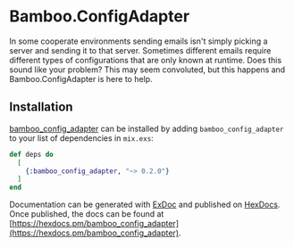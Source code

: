 # Bamboo.ConfigAdapter

In some cooperate environments sending emails isn't simply picking a
server and sending it to that server. Sometimes different emails require
different types of configurations that are only known at runtime. Does
this sound like your problem? This may seem convoluted, but this
happens and Bamboo.ConfigAdapter is here to help.

## Installation

[bamboo_config_adapter](https://hex.pm/packages/bamboo_config_adapter) can be installed
by adding `bamboo_config_adapter` to your list of dependencies in `mix.exs`:

```elixir
def deps do
  [
    {:bamboo_config_adapter, "~> 0.2.0"}
  ]
end
```

Documentation can be generated with [ExDoc](https://github.com/elixir-lang/ex_doc)
and published on [HexDocs](https://hexdocs.pm). Once published, the docs can
be found at [https://hexdocs.pm/bamboo_config_adapter](https://hexdocs.pm/bamboo_config_adapter).

